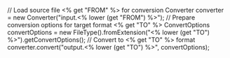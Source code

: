 // Load source file <% get "FROM" %> for conversion
        Converter converter = new Converter("input.<% lower (get "FROM") %>");
        // Prepare conversion options for target format <% get "TO" %>
        ConvertOptions convertOptions = new FileType().fromExtension("<% lower (get "TO") %>").getConvertOptions();
        // Convert to <% get "TO" %> format
        converter.convert("output.<% lower (get "TO") %>", convertOptions);